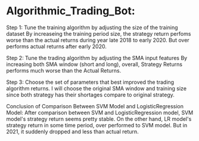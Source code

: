 # Algorithmic_Trading_Bot:

Step 1: Tune the training algorithm by adjusting the size of the training dataset
    By increaseing the training period size, the strategy return perfoms worse than the actual returns during year late 2018 to early 2020. But over performs actual returns after early 2020.
    
Step 2: Tune the trading algorithm by adjusting the SMA input features
    By increasing both SMA window (short and long), overall, Strategy Returns performs much worse than the Actual Returns. 
    
Step 3: Choose the set of parameters that best improved the trading algorithm returns.
    I will choose the original SMA window and training size since both strategy has their shortages compare to original strategy.
    
    
Conclusion of Comparison Between SVM Model and LogisticRegression Model:
    After comparison between SVM and LogisticRegression model, SVM model's strategy return seems pretty stable. On the other hand, LR model's strategy return in some time period, over performed to SVM model. But in 2021, it suddenly dropped and less than actual return. 